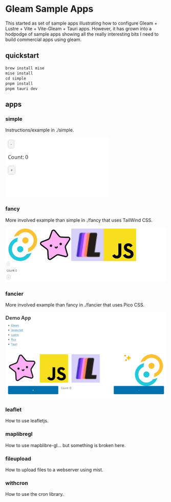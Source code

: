 # Gleam Sample Apps

This started as set of sample apps illustrating how to configure Gleam + Lustre + Vite + Vite-Gleam + Tauri apps.
However, it has grown into a hodpodge of sample apps showing all the really interesting bits I need to build
commercial apps using gleam.

## quickstart

```
brew install mise
mise install
cd simple
pnpm install
pnpm tauri dev
```

## apps

### simple 

Instructions/example in ./simple.

![simple](./images/simple-thumb.jpg)

### fancy

More involved example than simple in ./fancy that uses TailWind CSS.

![fancy](./images/fancy-thumb.jpg)

### fancier

More involved example than fancy in ./fancier that uses Pico CSS.

![fancier](./images/fancier-thumb.jpg)

### leaflet

How to use leafletjs.

### maplibregl

How to use mapblibre-gl... but something is broken here.

### fileupload

How to upload files to a webserver using mist.

### withcron

How to use the cron library.




